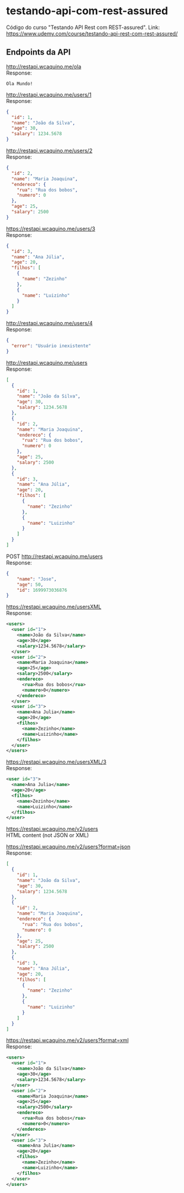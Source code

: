 # testando-api-com-rest-assured
Código do curso "Testando API Rest com REST-assured". Link: https://www.udemy.com/course/testando-api-rest-com-rest-assured/  

## Endpoints da API

http://restapi.wcaquino.me/ola  
Response:  
```
Ola Mundo!
```
http://restapi.wcaquino.me/users/1  
Response:  
```JSON
{
  "id": 1,
  "name": "João da Silva",
  "age": 30,
  "salary": 1234.5678
}
```

http://restapi.wcaquino.me/users/2  
Response:
```JSON
{
  "id": 2,
  "name": "Maria Joaquina",
  "endereco": {
    "rua": "Rua dos bobos",
    "numero": 0
  },
  "age": 25,
  "salary": 2500
}
```

https://restapi.wcaquino.me/users/3  
Response:  
```JSON
{
  "id": 3,
  "name": "Ana Júlia",
  "age": 20,
  "filhos": [
    {
      "name": "Zezinho"
    },
    {
      "name": "Luizinho"
    }
  ]
}
```

http://restapi.wcaquino.me/users/4  
Response:  
```JSON
{
  "error": "Usuário inexistente"
}
```

http://restapi.wcaquino.me/users  
Response:  
```JSON
[
  {
    "id": 1,
    "name": "João da Silva",
    "age": 30,
    "salary": 1234.5678
  },
  {
    "id": 2,
    "name": "Maria Joaquina",
    "endereco": {
      "rua": "Rua dos bobos",
      "numero": 0
    },
    "age": 25,
    "salary": 2500
  },
  {
    "id": 3,
    "name": "Ana Júlia",
    "age": 20,
    "filhos": [
      {
        "name": "Zezinho"
      },
      {
        "name": "Luizinho"
      }
    ]
  }
]
```
POST http://restapi.wcaquino.me/users  
Response:
```JSON
{
    "name": "Jose",
    "age": 50,
    "id": 1699973036876
}
```
https://restapi.wcaquino.me/usersXML  
Response:  
```xml
<users>
  <user id="1">
    <name>João da Silva</name>
    <age>30</age>
    <salary>1234.5678</salary>
  </user>
  <user id="2">
    <name>Maria Joaquina</name>
    <age>25</age>
    <salary>2500</salary>
    <endereco>
      <rua>Rua dos bobos</rua>
      <numero>0</numero>
    </endereco>
  </user>
  <user id="3">
    <name>Ana Julia</name>
    <age>20</age>
    <filhos>
      <name>Zezinho</name>
      <name>Luizinho</name>
    </filhos>
  </user>
</users>
```
https://restapi.wcaquino.me/usersXML/3  
Response:  
```xml
<user id="3">
  <name>Ana Julia</name>
  <age>20</age>
  <filhos>
    <name>Zezinho</name>
    <name>Luizinho</name>
  </filhos>
</user>
```
https://restapi.wcaquino.me/v2/users  
HTML content (not JSON or XML)  

https://restapi.wcaquino.me/v2/users?format=json  
Response:  
```JSON
[
  {
    "id": 1,
    "name": "João da Silva",
    "age": 30,
    "salary": 1234.5678
  },
  {
    "id": 2,
    "name": "Maria Joaquina",
    "endereco": {
      "rua": "Rua dos bobos",
      "numero": 0
    },
    "age": 25,
    "salary": 2500
  },
  {
    "id": 3,
    "name": "Ana Júlia",
    "age": 20,
    "filhos": [
      {
        "name": "Zezinho"
      },
      {
        "name": "Luizinho"
      }
    ]
  }
]
```

https://restapi.wcaquino.me/v2/users?format=xml  
Response:  
```xml
<users>
  <user id="1">
    <name>João da Silva</name>
    <age>30</age>
    <salary>1234.5678</salary>
  </user>
  <user id="2">
    <name>Maria Joaquina</name>
    <age>25</age>
    <salary>2500</salary>
    <endereco>
      <rua>Rua dos bobos</rua>
      <numero>0</numero>
    </endereco>
  </user>
  <user id="3">
    <name>Ana Julia</name>
    <age>20</age>
    <filhos>
      <name>Zezinho</name>
      <name>Luizinho</name>
    </filhos>
  </user>
</users>
```
